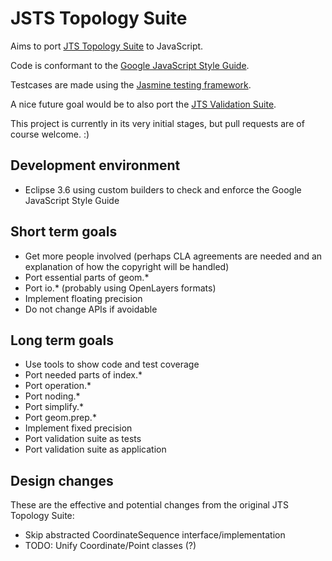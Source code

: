 JSTS Topology Suite
===================

Aims to port [JTS Topology Suite](http://tsusiatsoftware.net/jts/main.html) to JavaScript.

Code is conformant to the [Google JavaScript Style Guide](http://google-styleguide.googlecode.com/svn/trunk/javascriptguide.xml).

Testcases are made using the [Jasmine testing framework](https://github.com/pivotal/jasmine).

A nice future goal would be to also port the [JTS Validation Suite](http://www.vividsolutions.com/jts/tests/index.html).

This project is currently in its very initial stages, but pull requests are of course welcome. :)

Development environment
-----------------------

* Eclipse 3.6 using custom builders to check and enforce the Google JavaScript Style Guide

Short term goals
----------------

* Get more people involved (perhaps CLA agreements are needed and an explanation of how the copyright will be handled)
* Port essential parts of geom.*
* Port io.* (probably using OpenLayers formats)
* Implement floating precision
* Do not change APIs if avoidable

Long term goals
---------------

* Use tools to show code and test coverage
* Port needed parts of index.*
* Port operation.*
* Port noding.*
* Port simplify.*
* Port geom.prep.*
* Implement fixed precision
* Port validation suite as tests
* Port validation suite as application

Design changes
--------------

These are the effective and potential changes from the original JTS Topology Suite:

* Skip abstracted CoordinateSequence interface/implementation
* TODO: Unify Coordinate/Point classes (?)

